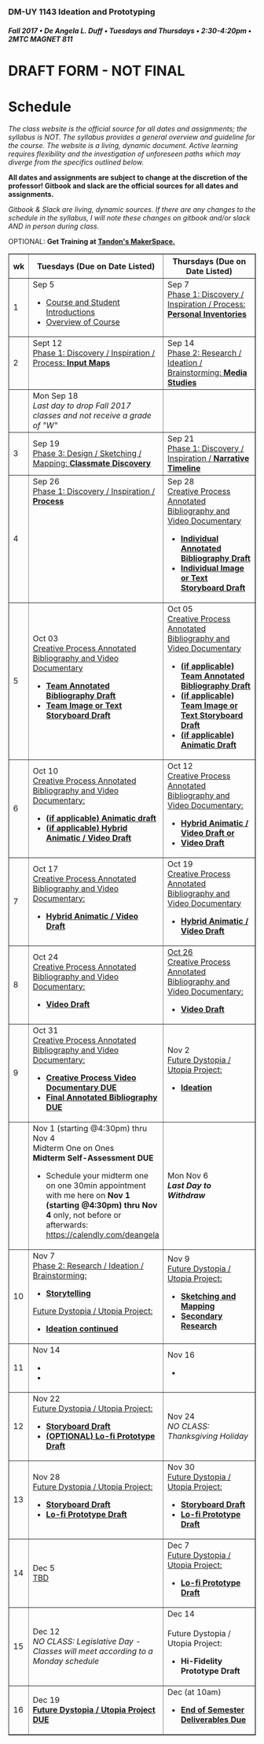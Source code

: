 ### DM-UY 1143 Ideation and Prototyping
##### Fall 2017 • De Angela L. Duff • Tuesdays and Thursdays • 2:30-4:20pm • 2MTC MAGNET 811
# DRAFT FORM - NOT FINAL
# Schedule

_The class website is the official source for all dates and assignments; the syllabus is NOT. The syllabus provides a general overview and guideline for the course. The website is a living, dynamic document. Active learning requires flexibility and the investigation of unforeseen paths which may diverge from the specifics outlined below._


**All dates and assignments are subject to change at the discretion of the professor! Gitbook and slack are the official sources for all dates and assignments.**

*Gitbook & Slack are living, dynamic sources. If there are any changes to the schedule in the syllabus, I will note these changes on gitbook and/or slack AND in person during class.*

OPTIONAL: <strong>Get Training at <a href="https://wp.nyu.edu/makerspace/training-calendar/" target="_blank">Tandon's MakerSpace.</a></strong> 

<table border="1">
<tr>
<th width="4%">wk</th>
<th width="48%">Tuesdays (Due on Date Listed)</th>
<th width="48%">Thursdays (Due on Date Listed)</th>
</tr>
<tr>
<td>1</td>
<td valign="top">Sep 5<br><a href="week_1_detail.md">
<ul>
<li>Course and Student Introductions</li>
<li>Overview of Course</li></a></td>
<td valign="top">Sep 7<br><a href="week_1_detail.md">Phase 1: Discovery / Inspiration / Process: <strong>Personal Inventories</strong</li></ul></a></td>
</tr>
<tr>
<td>2</td> 
<td valign="top">Sept 12<br><a href="week_2_detail.md">Phase 1: Discovery / Inspiration / Process: <strong>Input Maps</strong></a></td>
<td valign="top">Sep 14<br><a href="week_2_detail.md">Phase 2: Research / Ideation / Brainstorming: <strong>Media Studies</strong></a></td>
</tr>
<tr>
<td><td>Mon Sep 18<br><i>Last day to drop Fall 2017 classes and not receive a grade of "W"</i></td><td></td>
</tr>
<tr>
<td>3</td>    
<td>Sep 19<br><a href="week_3_detail.md">Phase 3: Design / Sketching / Mapping: <strong>Classmate Discovery</strong></a></td>
<td valign="top">Sep 21<br><a href="week_3_detail.md">Phase 1: Discovery / Inspiration / <strong>Narrative Timeline</strong> </a></td>
</tr>
<tr>
<td>4</td>
<td valign="top">Sep 26<br><a href="week_4_detail.md">Phase 1: Discovery / Inspiration / <strong>Process</strong></strong></a></td>
<td>Sep 28<br><a href="week_4_detail.md">Creative Process Annotated Bibliography and Video Documentary <strong>
<ul>
<li>Individual Annotated Bibliography Draft</li>
<li>Individual Image or Text Storyboard Draft</li>
</ul></strong></a></td>
</tr>
<tr>
<td>5</td>
<td>Oct 03<br><a href="week_5_detail.md">Creative Process Annotated Bibliography and Video Documentary <strong>
<ul>
<li>Team Annotated Bibliography Draft</li>
<li>Team Image or Text Storyboard Draft</li>      
</ul></strong></a></td>
<td>Oct 05<br><a href="week_5_detail.md">Creative Process Annotated Bibliography and Video Documentary 
<strong>
<ul>
<li>(if applicable) Team Annotated Bibliography Draft</li>
<li>(if applicable) Team Image or Text Storyboard Draft</li>
<li>(if applicable) Animatic Draft</li>
</ul>
</strong></a></td>
</tr>
<tr>
<td>6</td>    
<td>Oct 10<br><a href="week_6_detail.md">Creative Process Annotated Bibliography and Video Documentary: <strong>
<ul>
<li>(if applicable) Animatic draft</li>
<li>(if applicable) Hybrid Animatic / Video Draft</li>
</ul>
</strong></a></td>
<td>Oct 12<br><a href="week_6_detail.md">Creative Process Annotated Bibliography and Video Documentary: 
<strong>
<ul>
<li>Hybrid Animatic / Video Draft or</li>
<li>Video Draft</li>
</ul>
</strong></a></td>
</tr>
<tr>
<td>7</td>     
<td>Oct 17<br><a href="week_7_detail.md">Creative Process Annotated Bibliography and Video Documentary: 
<strong>
<ul>
<li>Hybrid Animatic / Video Draft</li>
</ul>
</strong></a></td>
<td>Oct 19<br><a href="week_7_detail.md">Creative Process Annotated Bibliography and Video Documentary
<strong>
<ul>
<li>Hybrid Animatic / Video Draft</li>
</ul>
</strong></a></td>
</tr>
<tr>
<td>8</td>     
<td>Oct 24<br><a href="week_8_detail.md">Creative Process Annotated Bibliography and Video Documentary: <strong><ul><li>Video Draft</li></ul></strong></a></td>
<td valign="top"><a href="week_8_detail.md">Oct 26<br>Creative Process Annotated Bibliography and Video Documentary: <strong><ul><li>Video Draft</li></ul></strong></a></td>
</tr> 
<tr>
<td>9</td>      
<td valign="top">Oct 31<br><a href="week_9_detail.md">Creative Process Annotated Bibliography and Video Documentary: 
<strong>
<ul>
<li>Creative Process Video Documentary DUE</li>
<li>Final Annotated Bibliography DUE</li>
</ul></as></td>
<td>Nov 2<br><a href="week_9_detail.md">Future Dystopia / Utopia Project: 
<strong>
<ul>
<li>Ideation</li> 
</ul>
</strong></a></td>
</tr>
<tr>
<td></td><td>Nov 1 (starting @4:30pm) thru Nov 4<br>Midterm One on Ones<br><strong>Midterm Self-Assessment DUE</strong> <ul><li>Schedule your midterm one on one 30min appointment with me here on <strong>Nov 1 (starting @4:30pm) thru Nov 4</strong> only, not before or afterwards: <a href="https://calendly.com/deangela" target="_blank">https://calendly.com/deangela</a></li></ul></td>
<td>Mon Nov 6<br><strong><i>Last Day to Withdraw</i></strong></td>
</tr>
<tr>
<td>10</td>     
<td>Nov 7<br><a href="week_10_detail.md">Phase 2: Research / Ideation / Brainstorming: <ul><li><strong>Storytelling</strong></li></ul>
Future Dystopia / Utopia Project: 
<strong><ul>
<li>Ideation continued</li>     
</ul></strong></a></td>
<td>Nov 9<br><a href="week_10_detail.md">Future Dystopia / Utopia Project: <strong>
<ul>
<li>Sketching and Mapping</li>
<li>Secondary Research</li>
</ul></strong></a></td>
</tr>
<tr>
<td>11</td>   
<td>Nov 14<br>
<a href="week_11_detail.md">
<ul>
<li></li>
<li></li></ul></a></td>
<td>Nov 16<br><a href="week_11_detail.md">
<ul>
<li></li>
</ul></a></td>
</tr>
<tr>
<td>12</td>   
<td>Nov 22<br><a href="week_12_detail.md">Future Dystopia / Utopia Project: 
<ul>
<li><strong>Storyboard Draft</li>
<li>(OPTIONAL) Lo-fi Prototype Draft</li>
</ul></strong></a></td>
<td>Nov 24<br><i>NO CLASS: Thanksgiving Holiday</i></td>
</tr>
<tr>
<td>13</td>  
<td>Nov 28<br><a href="week_13_detail.md">Future Dystopia / Utopia Project: 
<strong><ul>
<li><strong>Storyboard Draft</li>
<li>Lo-fi Prototype Draft</li>
</ul></strong></a></td>
<td>Nov 30<br><a href="week_13_detail.md">Future Dystopia / Utopia Project: <strong><ul>
<li><strong>Storyboard Draft</li>
<li>Lo-fi Prototype Draft</li>
</ul></strong></a></td>
</tr>
<tr>
<td>14</td>    
<td>Dec 5<br><a href="week_14_detail.md">TBD</td>
<td>Dec 7<br><a href="week_14_detail.md">Future Dystopia / Utopia Project: <strong><ul>      
<li>Lo-fi Prototype Draft</li>
</ul></strong></a></td>
</tr>
<tr>
<td>15</td>     
<td>Dec 12<br><i>NO CLASS: Legislative Day - Classes will meet according to a Monday schedule</i></td>  
<td>Dec 14<br><br>Future Dystopia / Utopia Project: <ul>
<li><strong>Hi-Fidelity Prototype Draft</strong></li>      
</ul></td>
</tr>
<tr>
<td>16</td>
<td>Dec 19<br><strong><a href="future.md">Future Dystopia / Utopia Project DUE</a></strong> </td>
<td>Dec (at 10am)<strong>
<ul>
<li><a href="https://deangela.gitbooks.io/dm1143-ideation-and-prototyping-fall-2016/content/end-of-semester-deliverables.html">End of Semester Deliverables Due</a></li>
</ul></strong></td>
</tr>
</table>





